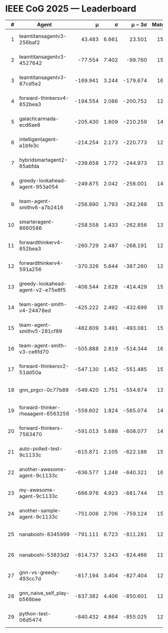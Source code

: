 # IEEE CoG 2025 — Leaderboard

| # | Agent | μ | σ | μ − 3σ | Matches | Updated |
|---:|---|---:|---:|---:|---:|---|
| 1 | teamtitansagentv3-256baf2 | 43.483 | 6.661 | 23.501 | 15656 | 2025-08-23 11:47 |
| 2 | teamtitansagentv3-4527642 | -77.554 | 7.402 | -99.760 | 15030 | 2025-08-23 11:47 |
| 3 | teamtitansagentv3-87cd5e2 | -169.941 | 3.244 | -179.674 | 16306 | 2025-08-23 11:47 |
| 4 | forward-thinkersv4-852bea3 | -194.554 | 2.066 | -200.752 | 12235 | 2025-08-23 11:47 |
| 5 | galacticarmada-ecd6ae8 | -205.430 | 1.609 | -210.259 | 14320 | 2025-08-23 11:47 |
| 6 | intelligentagent-a1bfe3c | -214.254 | 2.173 | -220.773 | 12873 | 2025-08-23 11:47 |
| 7 | hybridsmartagent2-85abfda | -239.658 | 1.772 | -244.973 | 13370 | 2025-08-23 11:47 |
| 8 | greedy-lookahead-agent-953a054 | -249.875 | 2.042 | -256.001 | 14630 | 2025-08-23 11:47 |
| 9 | team-agent-smithv6-a7b2416 | -256.890 | 1.793 | -262.268 | 15060 | 2025-08-23 11:47 |
| 10 | smarteragent-8660586 | -258.558 | 1.433 | -262.856 | 13044 | 2025-08-23 11:47 |
| 11 | forwardthinkerv4-852bea3 | -260.729 | 2.487 | -268.191 | 12514 | 2025-08-23 11:47 |
| 12 | forwardthinkerv4-591a256 | -370.326 | 5.644 | -387.260 | 12670 | 2025-08-23 11:47 |
| 13 | greedy-lookahead-agent-v2-e75e8f5 | -406.544 | 2.628 | -414.429 | 15170 | 2025-08-23 11:47 |
| 14 | team-agent-smith-v4-24478ed | -425.222 | 2.492 | -432.699 | 15822 | 2025-08-23 11:47 |
| 15 | team-agent-smithv5-281cf89 | -482.609 | 3.491 | -493.081 | 15220 | 2025-08-23 11:47 |
| 16 | team-agent-smith-v3-ce6fd70 | -505.888 | 2.819 | -514.344 | 16622 | 2025-08-23 11:47 |
| 17 | forward-thinkersv2-51dd50a | -547.130 | 1.452 | -551.485 | 15040 | 2025-08-23 11:47 |
| 18 | gnn_prgcr-0c77b88 | -549.420 | 1.751 | -554.674 | 13720 | 2025-08-23 11:47 |
| 19 | forward-thinker-rheaagent-6563256 | -559.602 | 1.824 | -565.074 | 14660 | 2025-08-23 11:47 |
| 20 | forward-thinkers-7583470 | -591.013 | 5.688 | -608.077 | 14280 | 2025-08-23 11:47 |
| 21 | auto-polled-test-9c1133c | -615.871 | 2.105 | -622.186 | 15460 | 2025-08-23 11:47 |
| 22 | another-awesome-agent-9c1133c | -636.577 | 1.248 | -640.321 | 16260 | 2025-08-23 11:47 |
| 23 | my-awesome-agent-9c1133c | -666.976 | 4.923 | -681.744 | 15440 | 2025-08-23 11:47 |
| 24 | another-sample-agent-9c1133c | -751.006 | 2.706 | -759.124 | 15360 | 2025-08-23 11:47 |
| 25 | nanaboshi-8345999 | -791.111 | 6.723 | -811.281 | 12910 | 2025-08-23 11:47 |
| 26 | nanaboshi-53833d2 | -814.737 | 3.243 | -824.466 | 11740 | 2025-08-23 11:47 |
| 27 | gnn-vs-greedy-493cc7d | -817.194 | 3.404 | -827.404 | 12420 | 2025-08-23 11:47 |
| 28 | gnn_naive_self_play-b568bee | -837.382 | 4.406 | -850.601 | 12400 | 2025-08-23 11:47 |
| 29 | python-test-06d5474 | -840.432 | 4.864 | -855.025 | 12610 | 2025-08-23 11:47 |
